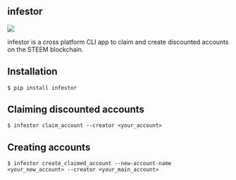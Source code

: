 ## infestor

<img src="https://steemitimages.com/p/C3TZR1g81UNaPs7vzNXHueW5ZM76DSHWEY7onmfLxcK2iPZP7xUgX7ew6iQA4kLF9kUR6ZUFws35JpoWaXbCP13VMZpme1gd1TwaNwuJdLF4VdytcNVvhdx?format=match&mode=fit">

infestor is a cross platform CLI app to claim and create
discounted accounts on the STEEM blockchain.

## Installation

```
$ pip install infestor
```

## Claiming discounted accounts

```
$ infestor claim_account --creator <your_account>
```

## Creating accounts

```
$ infestor create_claimed_account --new-account-name <your_new_account> --creator <your_main_account>
```

